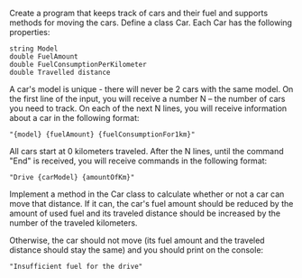 Create a program that keeps track of cars and their fuel and supports methods for moving the cars. Define a class Car. Each Car has the following properties:

	string Model
	double FuelAmount
	double FuelConsumptionPerKilometer
	double Travelled distance

A car's model is unique - there will never be 2 cars with the same model. On the first line of the input, you will receive a number N – the number of cars you need to track. On each of the next N lines, you will receive information about a car in the following format: 
  
  	"{model} {fuelAmount} {fuelConsumptionFor1km}"

All cars start at 0 kilometers traveled. After the N lines, until the command "End" is received, you will receive commands in the following format: 

	"Drive {carModel} {amountOfKm}"

Implement a method in the Car class to calculate whether or not a car can move that distance. If it can, the car's fuel amount should be reduced by the amount of used fuel and its traveled distance should be increased by the number of the traveled kilometers. 

Otherwise, the car should not move (its fuel amount and the traveled distance should stay the same) and you should print on the console:

	"Insufficient fuel for the drive"
